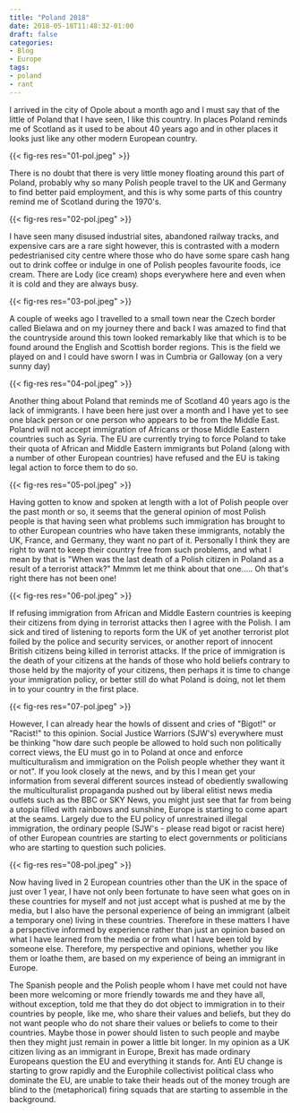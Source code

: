```yaml
---
title: "Poland 2018"
date: 2018-05-18T11:48:32-01:00
draft: false
categories:
- Blog
- Europe
tags:
- poland
- rant
---
```


I arrived in the city of Opole about a month ago and I must say that of the little of Poland that I have seen, I like this country. In places Poland reminds me of Scotland as it used to be about 40 years ago and in other places it looks just like any other modern European country.

{{< fig-res res="01-pol.jpeg" >}}

There is no doubt that there is very little money floating around this part of Poland, probably why so many Polish people travel to the UK and Germany to find better paid employment, and this is why some parts of this country remind me of Scotland during the 1970's.

{{< fig-res res="02-pol.jpeg" >}}

I have seen many disused industrial sites, abandoned railway tracks, and expensive cars are a rare sight however, this is contrasted with a modern pedestrianised city centre where those who do have some spare cash hang out to drink coffee or indulge in one of Polish peoples favourite foods, ice cream. There are Lody (ice cream) shops everywhere here and even when it is cold and they are always busy.

{{< fig-res res="03-pol.jpeg" >}}

A couple of weeks ago I travelled to a small town near the Czech border called Bielawa and on my journey there and back I was amazed to find that the countryside around this town looked remarkably like that which is to be found around the English and Scottish border regions. This is the field we played on and I could have sworn I was in Cumbria or Galloway (on a very sunny day)

{{< fig-res res="04-pol.jpeg" >}}

Another thing about Poland that reminds me of Scotland 40 years ago is the lack of immigrants. I have been here just over a month and I have yet to see one black person or one person who appears to be from the Middle East. Poland will not accept immigration of Africans or those Middle Eastern countries such as Syria. The EU are currently trying to force Poland to take their quota of African and Middle Eastern immigrants but Poland (along with a number of other European countries) have refused and the EU is taking legal action to force them to do so.

{{< fig-res res="05-pol.jpeg" >}}

Having gotten to know and spoken at length with a lot of Polish people over the past month or so, it seems that the general opinion of most Polish people is that having seen what problems such immigration has brought to to other European countries who have taken these immigrants, notably the UK, France, and Germany, they want no part of it. Personally I think they are right to want to keep their country free from such problems, and what I mean by that is "When was the last death of a Polish citizen in Poland as a result of a terrorist attack?" Mmmm let me think about that one..... Oh that's right there has not been one!

{{< fig-res res="06-pol.jpeg" >}}

If refusing immigration from African and Middle Eastern countries is keeping their citizens from dying in terrorist attacks then I agree with the Polish. I am sick and tired of listening to reports form the UK of yet another terrorist plot foiled by the police and security services, or another report of innocent British citizens being killed in terrorist attacks. If the price of immigration is the death of your citizens at the hands of those who hold beliefs contrary to those held by the majority of your citizens, then perhaps it is time to change your immigration policy, or better still do what Poland is doing, not let them in to your country in the first place.

{{< fig-res res="07-pol.jpeg" >}}

However, I can already hear the howls of dissent and cries of "Bigot!" or "Racist!" to this opinion. Social Justice Warriors (SJW's) everywhere must be thinking "how dare such people be allowed to hold such non politically correct views, the EU must go in to Poland at once and enforce multiculturalism and immigration on the Polish people whether they want it or not". If you look closely at the news, and by this I mean get your information from several different sources instead of obediently swallowing the multiculturalist propaganda pushed out by liberal elitist news media outlets such as the BBC or SKY News, you might just see that far from being a utopia filled with rainbows and sunshine, Europe is starting to come apart at the seams. Largely due to the EU policy of unrestrained illegal immigration, the ordinary people (SJW's - please read bigot or racist here) of other European countries are starting to elect governments or politicians who are starting to question such policies.

{{< fig-res res="08-pol.jpeg" >}}

Now having lived in 2 European countries other than the UK in the space of just over 1 year, I have not only been fortunate to have seen what goes on in these countries for myself and not just accept what is pushed at me by the media, but I also have the personal experience of being an immigrant (albeit a temporary one) living in these countries. Therefore in these matters I have a perspective informed by experience rather than just an opinion based on what I have learned from the media or from what I have been told by someone else. Therefore, my perspective and opinions, whether you like them or loathe them, are based on my experience of being an immigrant in Europe.

The Spanish people and the Polish people whom I have met could not have been more welcoming or more friendly towards me and they have all, without exception, told me that they do dot object to immigration in to their countries by people, like me, who share their values and beliefs, but they do not want people who do not share their values or beliefs to come to their countries. Maybe those in power should listen to such people and maybe then they might just remain in power a little bit longer. In my opinion as a UK citizen living as an immigrant in Europe, Brexit has made ordinary Europeans question the EU and everything it stands for. Anti EU change is starting to grow rapidly and the Europhile collectivist political class who dominate the EU, are unable to take their heads out of the money trough are blind to the (metaphorical) firing squads that are starting to assemble in the background.